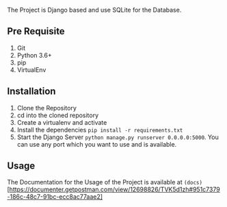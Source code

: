 The Project is Django based and use SQLite for the Database.

## Pre Requisite
1. Git
2. Python 3.6+
3. pip
4. VirtualEnv

## Installation
1. Clone the Repository
2. cd into the cloned repository
3. Create a virtualenv and activate
4. Install the dependencies `pip install -r requirements.txt`
5. Start the Django Server `python manage.py runserver 0.0.0.0:5000`. You can use any port which you want to use and is available.

## Usage

The Documentation for the Usage of the Project is available at `(docs)`[https://documenter.getpostman.com/view/12698826/TVK5d1zh#951c7379-186c-48c7-91bc-ecc8ac77aae2]